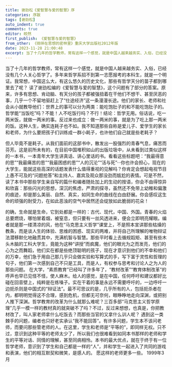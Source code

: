 ```yaml
---
title: 谢劲松《爱智慧与爱的智慧》序
categories: 序跋
tags: [谢劲松]
auto_indent: true
comments: true
editor: 皎然
first_publish: 《爱智慧与爱的智慧》
from_other: 《徜徉在思想的密林里》重庆大学出版社2012年版
date: 2023-11-28 21:00:48
excerpt: 当了十几年的哲学教师，常有这样一个感觉，就是中国人越来越务实、入俗，已经没有几个人关心哲学了。多年来哲学系招不到第一志愿报考的本科生，就是一个明证。我常想，中国这么大，有这么悠久的历史文化，那些有哲学天分的苗子都到哪里去了呢？
---
```

当了十几年的哲学教师，常有这样一个感觉，就是中国人越来越务实、入俗，已经没有几个人关心哲学了。多年来哲学系招不到第一志愿报考的本科生，就是一个明证。我常想，中国这么大，有这么悠久的历史文化，那些有哲学天分的苗子都到哪里去了呢？
读了谢劲松编的《爱智慧与爱的智慧》，这个问题有了部分的答案。原来，许多有思想、肯动脑、有天分的孩子都被强扭着在干他们不想干、甚至厌恶的事，几乎一个不留地驱赶上了“仕途经济”这一条漫漫长途。他们的家长、老师和社会从小就教导他们：世界上的事可以分为两类：能吃饱肚子的和不能吃饱肚子的。哲学能“当饭吃”吗？不能！人不吃饭行吗？不行！结论：哲学无用。俗话说，吃一两米饭，就做一两米的事。反过来也成立：做一两米的事，就是为了吃上那一两米的饭。这种人生，确实连耗子也不如。我不知道那些自称是爱儿子、爱学生的家长和老师，为什么要把孩子们训练成一群小耗子，也许他们自己就是些老耗子？

但人毕竟不是耗子。从我们面前的这部书中，散发出一股强烈的青春气息，痛苦而芬芳。这是前所未有的，在目前中国堆积如山的出版垃圾中，从未看到过类似这样的一本书，一本青年大学生讲真话、讲心里话的书。看看这些标题吧：“我最得意的思”“我最痛苦的思”“我最困惑的思”“人的沉沦”“活与死”···你也许会担心，现在的大学生，能就这些高深的话题发表什么值得重视的见解吗？你肯定会想起电视节目上愚不可及的“问题抢答”和主持人、嘉宾及观众那没劲而尴尬的表情。可是不然，读了本书中那些学生亲自写的篇什和编者随处加上的生动的按语，你会不由得惊异和欣喜：那些闪光的思想，深沉的焦虑，严肃的探寻，虽然还不免带上幼稚和偏激的痕迹，却是那么美丽、自然、真实，如同生命的曲线在白由舒展。你会感叹这生命的顽强的耐受力，在如此恶浊的空气中居然还会绽放如此脆弱的花朵！

的确，生命就是生命，它到处都是一样的：古代、现代，中国、外国。青春的火焰总要燃烧，哪怕冒着烟，被窒息，但只要有一丝风透进来，便会立即明亮耀眼。编者就是那一缕清凉的风，他在“马克思主义哲学”课堂上，不是照本宣讲那些枯燥的教条，而是谈人生的体验、思维的困惑、现实的两难，并将自己所理解的唯物辩证法潜移默化地融贯其中，充满机智与智慧。那些平时看上去循规蹈矩、甚至有些木头木脑的工科大学生，竟能为这种“讲授”而疯魔，他们的眼光为之而发亮，他们的心为之而舞蹈，他们实在都是些绝顶聪明的孩子，现在才意识到他们的不幸和他们的万幸，他们急于用自己那几乎只会做实验和写算式的手，写下富于灵性和哲理的句子，他们第一次感到自己不只是工具，而是人，有权参与思考和讨论人之为人的那些问题。
在大学，“素质教育”已经叫了许多年了，“教材改革”“教育体制改革”的呼声也早已见怪不怪，使人麻木。给人的感觉，是在中国，任何呼吁和建议都好比碰在回音壁上，纯粹是在练嗓子。实在干着的事是永远不需要呼吁的，一边呼吁一边扼杀则是中国式的“辩证法”。最不可思议的是，几乎所有的人，包括扼杀者在内，都明明觉得这不合理，感到危机，但都无可奈何，眼睁睁地走向深渊，或把别人推下深渊。哲学教育的改革为什么就那么难呢？三百多部“马克思主义哲学原理”几乎一模一样的教材真的就突破不了吗？不过，反过来想想，也真是，你把教材改了，叫人家老师拿什么吃饭去？而那些当官的又拿什么训人呢？
遇到这一类棘手的问题，编者也只好老实承认“我不能回答”。有许多问题，学生本不该问老师，而要问那些管老师的人。在这里，学生和老师是“平等的”，即同样无权。只不过，意识到这种平等的老师太少了，所以我们也很难看到如同本书那样的老师和学生的平等对话、同情的理解，甚至同病相怜。本书的最大优点，就在于终于有一位哲学老师，意识到了学生和自己都是一样的“人”，并和学生一起进入了共同的游戏和表演，他们的相互默契和微笑，是感人的。
愿这样的老师更多一些。
1999年3月
